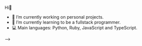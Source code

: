 Hi👋

- 🔭 I’m currently working on personal projects.
- 🌱 I’m currently learning to be a fullstack programmer.
- 💻 Main languages: Python, Ruby, JavaScript and TypeScript.

-->
